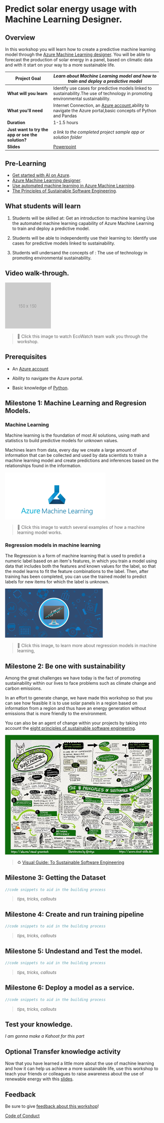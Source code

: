 # Predict solar energy usage with Machine Learning Designer.

## Overview

In this workshop you will learn how to create a predictive machine learning model through the [Azure Machine Learning designer](https://docs.microsoft.com/en-us/azure/machine-learning/concept-designer).
You will be able to forecast the production of solar energy in a panel, based on climatic data and with it start on your way to a more sustainable life.

| **Project Goal**              | *Learn about Machine Learning model and how to train and deploy a predictive model*                                    |
| ----------------------------- | --------------------------------------------------------------------- |
| **What will you learn**       | Identify use cases for predictive models linked to sustainability.The use of technology in promoting environmental sustainability.                                        |
| **What you'll need**          | Internet Connection, an [Azure account](https://azure.microsoft.com),ability to navigate the Azure portal,basic concepts of Python and Pandas|
| **Duration**                  | 1-1.5 hours                                                               |
| **Just want to try the app or see the solution?** | *a link to the completed project sample app or solution folder*                          |
| **Slides** | [Powerpoint](slides.pptx)                          |

## Pre-Learning
- [Get started with AI on Azure](https://docs.microsoft.com/en-us/learn/modules/get-started-ai-fundamentals/).
- [Azure Machine Learning designer](https://docs.microsoft.com/en-us/azure/machine-learning/concept-designer).
- [Use automated machine learning in Azure Machine Learning](https://docs.microsoft.com/es-mx/learn/modules/use-automated-machine-learning/).
- [The Principles of Sustainable Software Engineering](https://docs.microsoft.com/en-us/learn/modules/sustainable-software-engineering-overview/).


## What students will learn

1. Students will be skilled at: 
        Get an introduction to machine learning
        Use the automated machine learning capability of Azure Machine Learning to train and deploy a predictive model.
        
2. Students will be able to independently use their learning to:
        Identify use cases for predictive models linked to sustainability.

3. Students will undersand the concepts of : 
        The use of technology in promoting environmental sustainability. 
        


## Video walk-through. 

![image of completed project](images/placeholder.png)
>🎥 Click this image to watch EcoWatch team walk you through the workshop. 

## Prerequisites

- An [Azure account](https://azure.microsoft.com)

- Ability to navigate the Azure portal.

- Basic knowledge of [Python](https://www.python.org/downloads/).


## Milestone 1: Machine Learning and Regresion Models. 

### Machine Learning
Machine learning is the foundation of most AI solutions, using math and statistics to build predictive models for unknown values. 

Machines learn from data, every day we create a large amount of information that can be collected and used by data scientists to train a machine learning model and create predictions and inferences based on the relationships found in the information.

[![workshop walk-through](./images/images.png)](https://www.microsoft.com/en-us/videoplayer/embed/RE4xAok?postJsllMsg=true)
>🎥 Click this image to watch several examples of how a machine learning model works. 

### Regression models in machine learning

The Regression is a form of machine learning that is used to predict a numeric label based on an item's features,  in which you train a model using data that includes both the features and known values for the label, so that the model learns to fit the feature combinations to the label. Then, after training has been completed, you can use the trained model to predict labels for new items for which the label is unknown.


[![workshop walk-through](./images/Regresion_Logol.png )](https://docs.microsoft.com/en-us/learn/modules/understand-regression-machine-learning/)
>🔎 Click this image, to learn more about regression models in machine learning, 


## Milestone 2: Be one with sustainability 

Among the great challenges we have today is the fact of promoting sustainability within our lives to face problems such as climate change and carbon emissions. 

In an effort to generate change, we have made this workshop so that you can see how feasible it is to use solar panels in a region based on information from a region and thus have an energy generation without emissions that is more friendly to the environment.

You can also be an agent of change within your projects by taking into account the [eight principles of sustainable software engineering](https://docs.microsoft.com/en-us/learn/modules/sustainable-software-engineering-overview/).

![workshop walk-through](./images/visual-greentech.jpeg)
>♻️ [Visual Guide: To Sustainable Software Engineering](https://techcommunity.microsoft.com/t5/green-tech-blog/a-visual-guide-to-sustainable-software-engineering/ba-p/2130034) 


## Milestone 3: Getting the Dataset

```javascript
//code snippets to aid in the building process
```

> *tips, tricks, callouts*

## Milestone 4: Create and run training pipeline

```javascript
//code snippets to aid in the building process
```

> *tips, tricks, callouts*

## Milestone 5: Undestand and Test the model.

```javascript
//code snippets to aid in the building process
```

> *tips, tricks, callouts*

## Milestone 6: Deploy a model as a service. 

```javascript
//code snippets to aid in the building process
```

> *tips, tricks, callouts*



## Test your knowledge. 

*I am gonna make a Kahoot for this part*



## Optional Transfer knowledge activity

Now that you have learned a little more about the use of machine learning and how it can help us achieve a more sustainable life, use this workshop to teach your friends or colleagues to raise awareness about the use of renewable energy with this [slides](./Slides.pptx). 


## Feedback

Be sure to give [feedback about this workshop](https://forms.office.com/r/MdhJWMZthR)!

[Code of Conduct](CODE_OF_CONDUCT.md)

